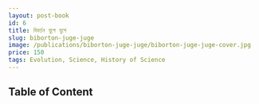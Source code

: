 ```yaml
---
layout: post-book
id: 6
title: বিবর্তন যুগে যুগে
slug: biborton-juge-juge
image: /publications/biborton-juge-juge/biborton-juge-juge-cover.jpg
price: 150
tags: Evolution, Science, History of Science
---
```

## Table of Content